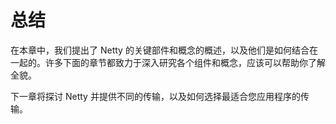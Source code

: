 总结
=====

在本章中，我们提出了 Netty 的关键部件和概念的概述，以及他们是如何结合在一起的。许多下面的章节都致力于深入研究各个组件和概念，应该可以帮助你了解全貌。

下一章将探讨 Netty 并提供不同的传输，以及如何选择最适合您应用程序的传输。